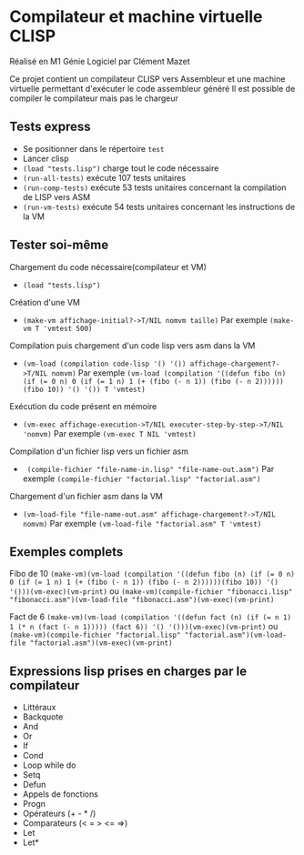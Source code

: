 # Compilateur et machine virtuelle CLISP

Réalisé en M1 Génie Logiciel par Clément Mazet

Ce projet contient un compilateur CLISP vers Assembleur et une machine virtuelle permettant d'exécuter le code assembleur généré
Il est possible de compiler le compilateur mais pas le chargeur

## Tests express
- Se positionner dans le répertoire `test`
- Lancer clisp
- `(load "tests.lisp")` charge tout le code nécessaire
- `(run-all-tests)` exécute 107 tests unitaires
- `(run-comp-tests)` exécute 53 tests unitaires concernant la compilation de LISP vers ASM
- `(run-vm-tests)` exécute 54 tests unitaires concernant les instructions de la VM

## Tester soi-même
Chargement du code nécessaire(compilateur et VM)
- `(load "tests.lisp")`

Création d'une VM
- `(make-vm affichage-initial?->T/NIL nomvm taille)`
Par exemple `(make-vm T 'vmtest 500)`

Compilation puis chargement d'un code lisp vers asm dans la VM
- `(vm-load (compilation code-lisp '() '()) affichage-chargement?->T/NIL nomvm)`
Par exemple `(vm-load (compilation '((defun fibo (n) (if (= 0 n) 0 (if (= 1 n) 1 (+ (fibo (- n 1)) (fibo (- n 2))))))(fibo 10)) '() '()) T 'vmtest)`

Exécution du code présent en mémoire
- `(vm-exec affichage-execution->T/NIL executer-step-by-step->T/NIL 'nomvm)`
Par exemple `(vm-exec T NIL 'vmtest)`

Compilation d'un fichier lisp vers un fichier asm
- ` (compile-fichier "file-name-in.lisp" "file-name-out.asm")`
Par exemple `(compile-fichier "factorial.lisp" "factorial.asm")`

Chargement d'un fichier asm dans la VM
- `(vm-load-file "file-name-out.asm" affichage-chargement?->T/NIL nomvm)`
Par exemple `(vm-load-file "factorial.asm" T 'vmtest)`

## Exemples complets
Fibo de 10
`(make-vm)(vm-load (compilation '((defun fibo (n) (if (= 0 n) 0 (if (= 1 n) 1 (+ (fibo (- n 1)) (fibo (- n 2))))))(fibo 10)) '() '()))(vm-exec)(vm-print)`
ou
`(make-vm)(compile-fichier "fibonacci.lisp" "fibonacci.asm")(vm-load-file "fibonacci.asm")(vm-exec)(vm-print)`

Fact de 6
`(make-vm)(vm-load (compilation '((defun fact (n) (if (= n 1) 1 (* n (fact (- n 1))))) (fact 6)) '() '()))(vm-exec)(vm-print)`
ou
`(make-vm)(compile-fichier "factorial.lisp" "factorial.asm")(vm-load-file "factorial.asm")(vm-exec)(vm-print)`

## Expressions lisp prises en charges par le compilateur
- Littéraux
- Backquote
- And
- Or
- If
- Cond
- Loop while do
- Setq
- Defun
- Appels de fonctions
- Progn
- Opérateurs (+ - * /)
- Comparateurs (< = > <= =>)
- Let 
- Let*